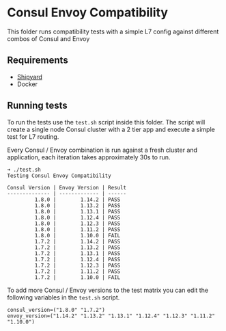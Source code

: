 # Consul Envoy Compatibility

This folder runs compatibility tests with a simple L7 config against different combos of Consul and Envoy

## Requirements

* [Shipyard](https://shipyard.run/docs/install)
* Docker

## Running tests

To run the tests use the `test.sh` script inside this folder. The script will create a single node Consul
cluster with a 2 tier app and execute a simple test for L7 routing.

Every Consul / Envoy combination is run against a fresh cluster and application, each iteration takes approximately 30s to run.

```
➜ ./test.sh
Testing Consul Envoy Compatibility

Consul Version | Envoy Version | Result
-------------- | ------------- | ------
         1.8.0 |        1.14.2 | PASS
         1.8.0 |        1.13.2 | PASS
         1.8.0 |        1.13.1 | PASS
         1.8.0 |        1.12.4 | PASS
         1.8.0 |        1.12.3 | PASS
         1.8.0 |        1.11.2 | PASS
         1.8.0 |        1.10.0 | FAIL
         1.7.2 |        1.14.2 | PASS
         1.7.2 |        1.13.2 | PASS
         1.7.2 |        1.13.1 | PASS
         1.7.2 |        1.12.4 | PASS
         1.7.2 |        1.12.3 | PASS
         1.7.2 |        1.11.2 | PASS
         1.7.2 |        1.10.0 | FAIL
```

To add more Consul / Envoy versions to the test matrix you can edit the following variables in the `test.sh` script.

```
consul_version=("1.8.0" "1.7.2")
envoy_version=("1.14.2" "1.13.2" "1.13.1" "1.12.4" "1.12.3" "1.11.2" "1.10.0")
```
